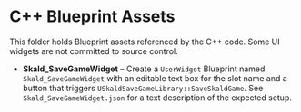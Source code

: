 # C++ Blueprint Assets

This folder holds Blueprint assets referenced by the C++ code. Some UI widgets are not committed to source control.

* **Skald_SaveGameWidget** – Create a `UserWidget` Blueprint named `Skald_SaveGameWidget` with an editable text box for the slot name and a button that triggers `USkaldSaveGameLibrary::SaveSkaldGame`. See `Skald_SaveGameWidget.json` for a text description of the expected setup.
